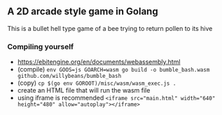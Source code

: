 ## A 2D arcade style game in Golang

This is a bullet hell type game of a bee trying to return pollen to its hive

### Compiling yourself

- https://ebitengine.org/en/documents/webassembly.html
- (compile) `env GOOS=js GOARCH=wasm go build -o bumble_bash.wasm github.com/willybeans/bumble_bash`
- (copy) `cp $(go env GOROOT)/misc/wasm/wasm_exec.js .`
- create an HTML file that will run the wasm file
- using iframe is recommended `<iframe src="main.html" width="640" height="480" allow="autoplay"></iframe>`
